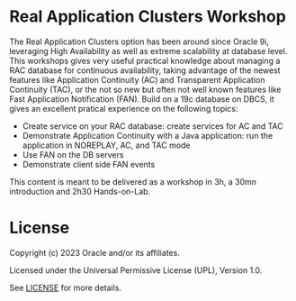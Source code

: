 # Real Application Clusters Workshop

The Real Application Clusters option has been around since Oracle 9i, leveraging High Availability as well as extreme scalability at database level.
This workshops gives very useful practical knowledge about managing a RAC database for continuous availability, taking advantage of the newest features like Application Continuity (AC) and Transparent Application Continuity (TAC), or the not so new but often not well known features like Fast Application Notification (FAN).
Build on a 19c database on DBCS, it gives an excellent pratical experience on the following topics:

- Create service on your RAC database: create services for AC and TAC
- Demonstrate Application Continuity with a Java application: run the application in NOREPLAY, AC, and TAC mode
- Use FAN on the DB servers
- Demonstrate client side FAN events

This content is meant to be delivered as a workshop in 3h, a 30mn introduction and 2h30 Hands-on-Lab.

 # License

Copyright (c) 2023 Oracle and/or its affiliates.

Licensed under the Universal Permissive License (UPL), Version 1.0.

See [LICENSE](https://github.com/oracle-devrel/technology-engineering/blob/folder-structure/LICENSE) for more details.
